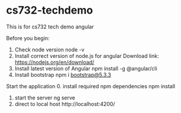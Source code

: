 # cs732-techdemo
This is for cs732 tech demo angular

Before you begin:
1. Check node version
    node -v
2. Install correct version of node.js for angular
    Download link: https://nodejs.org/en/download/
3. Install latest version of Angular
    npm install -g @angular/cli
4. Install bootstrap
    npm i bootstrap@5.3.3
    

Start the  application
0. install required npm dependencies
    npm install
1. start the server
    ng serve
2. direct to local host 
    http://localhost:4200/

